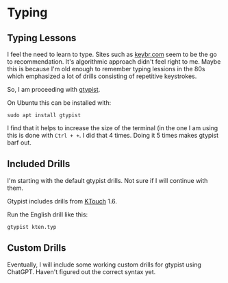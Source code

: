 # Typing

## Typing Lessons

I feel the need to learn to type. Sites such as [keybr.com](https://www.keybr.com/) seem to be the go to recommendation. It's algorithmic approach didn't feel right to me. Maybe this is because I'm old enough to remember typing lessions in the 80s which emphasized a lot of drills consisting of repetitive keystrokes.

So, I am proceeding with [gtypist](https://www.gnu.org/savannah-checkouts/gnu/gtypist/gtypist.html).

On Ubuntu this can be installed with:

```
sudo apt install gtypist
```
I find that it helps to increase the size of the terminal (in the one I am using this is done with `Ctrl + +`. I did that 4 times. Doing it 5 times makes gtypist barf out.

## Included Drills

I'm starting with the default gtypist drills. Not sure if I will continue with them.

Gtypist includes drills from [KTouch](https://apps.kde.org/ktouch/) 1.6.

Run the English drill like this:

```
gtypist kten.typ
```

## Custom Drills

Eventually, I will include some working custom drills for gtypist using ChatGPT. Haven't figured out the correct syntax yet.
